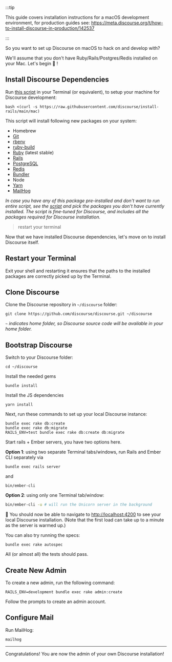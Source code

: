 :::tip

This guide covers installation instructions for a macOS development environment, for production guides see: https://meta.discourse.org/t/how-to-install-discourse-in-production/142537

:::

So you want to set up Discourse on macOS to hack on and develop with?

We'll assume that you don't have Ruby/Rails/Postgres/Redis installed on your Mac. Let's begin :rocket: !

## Install Discourse Dependencies

Run [this script][mac_script] in your Terminal (or equivalent), to setup your machine for Discourse development:

    bash <(curl -s https://raw.githubusercontent.com/discourse/install-rails/main/mac)

This script will install following new packages on your system:

* Homebrew
* [Git][git_link]
* [rbenv][rbenv_link]
* [ruby-build][ruby_build_link]
* [Ruby][ruby_link] (latest stable)
* [Rails][rails_link]
* [PostgreSQL][pg_link]
* [Redis][redis_link]
* [Bundler][bundler_link]
* Node
* [Yarn][yarn_link]
* [MailHog][mh]

*In case you have any of this package pre-installed and don't want to run entire script, see the [script][mac_script] and pick the packages you don't have currently installed. The script is fine-tuned for Discourse, and includes all the packages required for Discourse installation.*

> restart your terminal 

Now that we have installed Discourse dependencies, let's move on to install Discourse itself.

## Restart your Terminal 

Exit your shell and restarting it ensures that the paths to the installed packages are correctly picked up by the Terminal.

## Clone Discourse

Clone the Discourse repository in `~/discourse` folder:

    git clone https://github.com/discourse/discourse.git ~/discourse

*`~` indicates home folder, so Discourse source code will be available in your home folder.*

## Bootstrap Discourse

Switch to your Discourse folder:

    cd ~/discourse

Install the needed gems

    bundle install

Install the JS dependencies

    yarn install

Next, run these commands to set up your local Discourse instance:

    bundle exec rake db:create
    bundle exec rake db:migrate
    RAILS_ENV=test bundle exec rake db:create db:migrate

Start rails + Ember servers, you have two options here. 

**Option 1**: using two separate Terminal tabs/windows, run Rails and Ember CLI separately via 

    bundle exec rails server

and

    bin/ember-cli

**Option 2**: using only one Terminal tab/window: 

```bash
bin/ember-cli -u # will run the Unicorn server in the background
```

:tada: You should now be able to navigate to [http://localhost:4200](http://localhost:4200) to see your local Discourse installation. (Note that the first load can take up to a minute as the server is warmed up.) 

You can also try running the specs: 

    bundle exec rake autospec

All (or almost all) the tests should pass.

## Create New Admin

To create a new admin, run the following command:

    RAILS_ENV=development bundle exec rake admin:create

Follow the prompts to create an admin account. 

## Configure Mail

Run MailHog:

    mailhog

----

Congratulations! You are now the admin of your own Discourse installation!


  [mac_script]: https://github.com/discourse/install-rails/blob/main/mac
  [git_link]: http://git-scm.com/
  [rbenv_link]: https://github.com/sstephenson/rbenv
  [ruby_build_link]: https://github.com/sstephenson/ruby-build
  [ruby_link]: https://www.ruby-lang.org/
  [rails_link]: http://rubyonrails.org/
  [pg_link]: http://www.postgresql.org/
  [phantom_link]: http://phantomjs.org/
  [redis_link]: http://redis.io/
  [bundler_link]: http://bundler.io/
  [yarn_link]: https://yarnpkg.com/
  [docker_guide]: https://meta.discourse.org/t/beginners-guide-to-deploy-discourse-on-digital-ocean-using-docker/12156
  [short_name]: http://forums.macrumors.com/showthread.php?t=898855
  [mh]: https://github.com/mailhog/MailHog